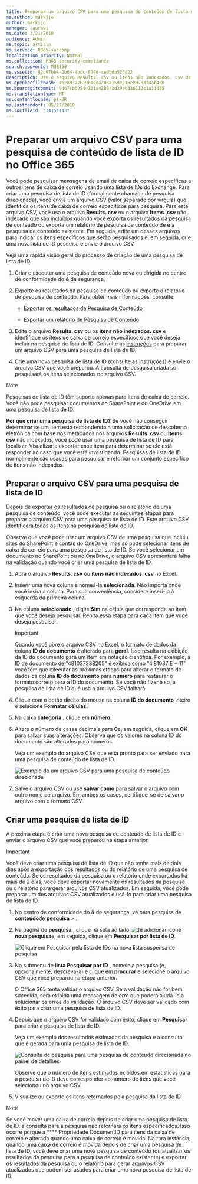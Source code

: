 ```yaml
---
title: Preparar um arquivo CSV para uma pesquisa de conteúdo de lista de ID no Office 365
ms.author: markjjo
author: markjjo
manager: laurawi
ms.date: 3/21/2018
audience: Admin
ms.topic: article
ms.service: O365-seccomp
localization_priority: Normal
ms.collection: M365-security-compliance
search.appverid: MOE150
ms.assetid: 82c97bb4-2b64-4edc-804d-cedbda525d22
description: Use o arquivo Results. csv ou itens não indexados. csv de uma pesquisa de conteúdo existente para criar uma pesquisa de lista de ID que retorna mensagens de email específicas. Pesquisas de lista de ID normalmente são usadas para retornar itens de caixa de correio parcialmente indexados.
ms.openlocfilehash: 4b28032761961dcac03a15de216e29253f4ab430
ms.sourcegitcommit: 9d67cb52544321a430343d39eb336112c1a11d35
ms.translationtype: MT
ms.contentlocale: pt-BR
ms.lasthandoff: 05/17/2019
ms.locfileid: "34151143"
---
```

# <a name="prepare-a-csv-file-for-an-id-list-content-search-in-office-365"></a>Preparar um arquivo CSV para uma pesquisa de conteúdo de lista de ID no Office 365

Você pode pesquisar mensagens de email de caixa de correio específicas e outros itens de caixa de correio usando uma lista de IDs do Exchange. Para criar uma pesquisa de lista de ID (formalmente chamada de pesquisa direcionada), você envia um arquivo CSV (valor separado por vírgula) que identifica os itens de caixa de correio específicos para pesquisa. Para este arquivo CSV, você usa o arquivo **Results. csv** ou o arquivo **Items. csv** não indexado que são incluídos quando você exporta os resultados da pesquisa de conteúdo ou exporta um relatório de pesquisa de conteúdo de e a pesquisa de conteúdo existente. Em seguida, edite um desses arquivos para indicar os itens específicos que serão pesquisados e, em seguida, crie uma nova lista de ID pesquisa e envie o arquivo CSV. 
  
Veja uma rápida visão geral do processo de criação de uma pesquisa de lista de ID.
  
1. Criar e executar uma pesquisa de conteúdo nova ou dirigida no centro de conformidade do & de segurança.
    
2. Exporte os resultados da pesquisa de conteúdo ou exporte o relatório de pesquisa de conteúdo. Para obter mais informações, consulte:
    
    - [Exportar os resultados da Pesquisa de Conteúdo](export-search-results.md)
    
    - [Exportar um relatório de Pesquisa de Conteúdo](export-a-content-search-report.md)
    
3. Edite o arquivo **Results. csv** ou os **itens não indexados. csv** e identifique os itens de caixa de correio específicos que você deseja incluir na pesquisa de lista de ID. Consulte as [instruções](#prepare-the-csv-file-for-an-id-list-search) para preparar um arquivo CSV para uma pesquisa de lista de ID. 
    
4. Crie uma nova pesquisa de lista de ID (consulte as [instruções](#create-an-id-list-search)) e envie o arquivo CSV que você preparou. A consulta de pesquisa criada só pesquisará os itens selecionados no arquivo CSV.
    
> [!NOTE]
> Pesquisas de lista de ID têm suporte apenas para itens de caixa de correio. Você não pode pesquisar documentos do SharePoint e do OneDrive em uma pesquisa de lista de ID. 
  
 **Por que criar uma pesquisa de lista de ID?** Se você não conseguir determinar se um item está respondendo a uma solicitação de descoberta eletrônica com base nos metadados nos arquivos **Results. csv** ou **Items. csv** não indexados, você pode usar uma pesquisa de lista de ID para localizar, Visualizar e exportar esse item para determinar se ele está responder ao caso que você está investigando. Pesquisas de lista de ID normalmente são usadas para pesquisar e retornar um conjunto específico de itens não indexados. 
  
## <a name="prepare-the-csv-file-for-an-id-list-search"></a>Preparar o arquivo CSV para uma pesquisa de lista de ID

Depois de exportar os resultados de pesquisa ou o relatório de uma pesquisa de conteúdo, você pode executar as seguintes etapas para preparar o arquivo CSV para uma pesquisa de lista de ID. Este arquivo CSV identificará todos os itens na pesquisa de lista de ID.
  
Observe que você pode usar um arquivo CSV de uma pesquisa que incluiu sites do SharePoint e contas do OneDrive, mas *só* pode selecionar itens de caixa de correio para uma pesquisa de lista de ID. Se você selecionar um documento no SharePoint ou no OneDrive, o arquivo CSV apresentará falha na validação quando você criar uma pesquisa de lista de ID. 
  
1. Abra o arquivo **Results. csv** ou **itens não indexados. csv** no Excel. 
    
2. Inserir uma nova coluna e nomeá-la **selecionada**. Não importa onde você insira a coluna. Para sua conveniência, considere inseri-lo à esquerda da primeira coluna.
    
3. Na coluna **selecionado** , digite **Sim** na célula que corresponde ao item que você deseja pesquisar. Repita essa etapa para cada item que você deseja pesquisar. 
    
    > [!IMPORTANT]
    > Quando você abre o arquivo CSV no Excel, o formato de dados da coluna **ID do documento** é alterado para **geral**. Isso resulta na exibição da ID do documento para um item em notação científica. Por exemplo, a ID de documento de "481037338205" é exibida como "4.81037 E + 11" você tem que executar as próximas etapas para alterar o formato de dados da coluna **ID do documento** para **número** para restaurar o formato correto para a ID do documento. Se você não fizer isso, a pesquisa de lista de ID que usa o arquivo CSV falhará. 
  
4. Clique com o botão direito do mouse na coluna **ID do documento** inteiro e selecione **Formatar células**.
    
5. Na caixa **categoria** , clique em **número**.
    
6. Altere o número de casas decimais para **0**e, em seguida, clique em **OK** para salvar suas alterações. Observe que os valores na coluna ID do documento são alterados para números. 
    
    Veja um exemplo do arquivo CSV que está pronto para ser enviado para uma pesquisa de conteúdo de lista de ID.
    
    ![Exemplo de um arquivo CSV para uma pesquisa de conteúdo direcionada](media/8371b8cb-1638-496e-9be1-fe1565757d67.png)
  
7. Salve o arquivo CSV ou use **salvar como** para salvar o arquivo com outro nome de arquivo. Em ambos os casos, certifique-se de salvar o arquivo com o formato CSV. 
  
## <a name="create-an-id-list-search"></a>Criar uma pesquisa de lista de ID

A próxima etapa é criar uma nova pesquisa de conteúdo de lista de ID e enviar o arquivo CSV que você preparou na etapa anterior.
  
> [!IMPORTANT]
> Você deve criar uma pesquisa de lista de ID que não tenha mais de dois dias após a exportação dos resultados ou do relatório de uma pesquisa de conteúdo. Se os resultados da pesquisa ou o relatório onde exportados há mais de 2 dias, você deve exportar novamente os resultados da pesquisa ou o relatório para gerar arquivos CSV atualizados. Em seguida, você pode preparar um dos arquivos CSV atualizados e usá-lo para criar uma pesquisa de lista de ID. 
  
1. No centro de conformidade do & de segurança, vá para pesquisa de **conteúdo**de **pesquisa** \> .
    
2. Na página de **pesquisa** , clique na seta ao lado ![de adicionar](media/8ee52980-254b-440b-99a2-18d068de62d3.gif) ícone **nova pesquisa**e, em seguida, clique em **Pesquisar por lista de ID**.
    
    ![Clique em Pesquisar pela lista de IDs na nova lista suspensa de pesquisa](media/e65f9942-09b2-4127-865e-e64029a590df.png)
  
3. No submenu de **lista Pesquisar por ID** , nomeie a pesquisa (e, opcionalmente, descreva-a) e clique em **procurar** e selecione o arquivo CSV que você preparou na etapa anterior. 
    
    O Office 365 tenta validar o arquivo CSV. Se a validação não for bem sucedida, será exibida uma mensagem de erro que poderá ajudá-lo a solucionar os erros de validação. O arquivo CSV deve ser validado com êxito para criar uma pesquisa de lista de ID.
    
4. Depois que o arquivo CSV for validado com êxito, clique em **Pesquisar** para criar a pesquisa de lista de ID. 
    
    Veja um exemplo dos resultados estimados da pesquisa e a consulta que é gerada para uma pesquisa de lista de ID.
    
    ![Consulta de pesquisa para uma pesquisa de conteúdo direcionada no painel de detalhes](media/dbd9e570-c04b-4056-a8a7-37e9916ec683.png)
  
    Observe que o número de itens estimados exibidos em estatísticas para a pesquisa de ID deve corresponder ao número de itens que você selecionou no arquivo CSV.
    
5. Visualize ou exporte os itens retornados pela pesquisa da lista de ID.
    
> [!NOTE]
> Se você mover uma caixa de correio depois de criar uma pesquisa de lista de ID, a consulta para a pesquisa não retornará os itens especificados. Isso ocorre porque a **** Propriedade DocumentID para itens da caixa de correio é alterada quando uma caixa de correio é movida. Na rara instância, quando uma caixa de correio é movida depois de criar uma pesquisa de lista de ID, você deve criar uma nova pesquisa de conteúdo (ou atualizar os resultados da pesquisa para a pesquisa de conteúdo existente) e exportar os resultados da pesquisa ou o relatório para gerar arquivos CSV atualizados que podem ser usados  para criar uma nova pesquisa de lista de ID. 

